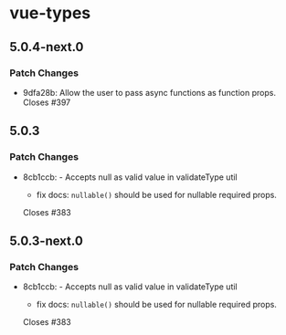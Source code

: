 # vue-types

## 5.0.4-next.0

### Patch Changes

- 9dfa28b: Allow the user to pass async functions as function props. Closes #397

## 5.0.3

### Patch Changes

- 8cb1ccb: - Accepts null as valid value in validateType util

  - fix docs: `nullable()` should be used for nullable required props.

  Closes #383

## 5.0.3-next.0

### Patch Changes

- 8cb1ccb: - Accepts null as valid value in validateType util

  - fix docs: `nullable()` should be used for nullable required props.

  Closes #383
